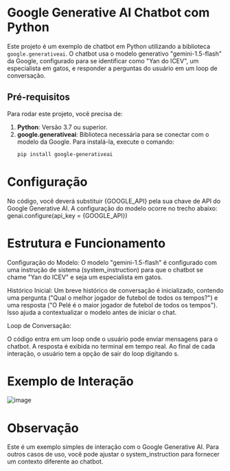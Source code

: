 # Google Generative AI Chatbot com Python

Este projeto é um exemplo de chatbot em Python utilizando a biblioteca `google.generativeai`. O chatbot usa o modelo generativo "gemini-1.5-flash" da Google, configurado para se identificar como "Yan do ICEV", um especialista em gatos, e responder a perguntas do usuário em um loop de conversação.

## Pré-requisitos

Para rodar este projeto, você precisa de:

1. **Python**: Versão 3.7 ou superior.
2. **google.generativeai**: Biblioteca necessária para se conectar com o modelo da Google. Para instalá-la, execute o comando:
   ```bash
   pip install google-generativeai

# Configuração
No código, você deverá substituir {GOOGLE_API} pela sua chave de API do Google Generative AI. A configuração do modelo ocorre no trecho abaixo:
    genai.configure(api_key = {GOOGLE_API})

# Estrutura e Funcionamento
Configuração do Modelo: O modelo "gemini-1.5-flash" é configurado com uma instrução de sistema (system_instruction) para que o chatbot se chame "Yan do ICEV" e seja um especialista em gatos.

Histórico Inicial: Um breve histórico de conversação é inicializado, contendo uma pergunta ("Qual o melhor jogador de futebol de todos os tempos?") e uma resposta ("O Pelé é o maior jogador de futebol de todos os tempos"). Isso ajuda a contextualizar o modelo antes de iniciar o chat.

Loop de Conversação:

O código entra em um loop onde o usuário pode enviar mensagens para o chatbot.
A resposta é exibida no terminal em tempo real.
Ao final de cada interação, o usuário tem a opção de sair do loop digitando s.

# Exemplo de Interação

![image](https://github.com/user-attachments/assets/d977a9e4-a58d-4562-a509-9dcf34cb8c5d)

# Observação
Este é um exemplo simples de interação com o Google Generative AI. Para outros casos de uso, você pode ajustar o system_instruction para fornecer um contexto diferente ao chatbot.
